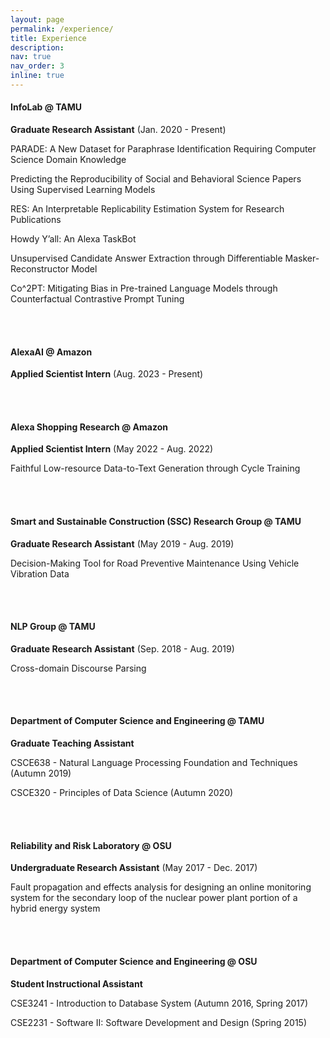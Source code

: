 ```yaml
---
layout: page
permalink: /experience/
title: Experience
description: 
nav: true
nav_order: 3
inline: true
---
```


<h4>InfoLab @ TAMU</h4>

<b>Graduate Research Assistant</b> (Jan. 2020 - Present)

PARADE: A New Dataset for Paraphrase Identification Requiring Computer Science Domain Knowledge

Predicting the Reproducibility of Social and Behavioral Science Papers Using Supervised Learning Models

RES: An Interpretable Replicability Estimation System for Research Publications

Howdy Y’all: An Alexa TaskBot

Unsupervised Candidate Answer Extraction through Differentiable Masker-Reconstructor Model

Co^2PT: Mitigating Bias in Pre-trained Language Models through Counterfactual Contrastive Prompt Tuning


<br />
<br />

<h4>AlexaAI @ Amazon</h4>

<b>Applied Scientist Intern</b> (Aug. 2023 - Present)



<br />
<br />

<h4>Alexa Shopping Research @ Amazon</h4>

<b>Applied Scientist Intern</b> (May 2022 - Aug. 2022)

Faithful Low-resource Data-to-Text Generation through Cycle Training

<br />
<br />

<h4>Smart and Sustainable Construction (SSC) Research Group @ TAMU</h4>

<b>Graduate Research Assistant</b> (May 2019 - Aug. 2019)

Decision-Making Tool for Road Preventive Maintenance Using Vehicle Vibration Data

<br />
<br />

<h4>NLP Group @ TAMU</h4>

<b>Graduate Research Assistant</b> (Sep. 2018 - Aug. 2019)

Cross-domain Discourse Parsing

<br />
<br />

<h4>Department of Computer Science and Engineering @ TAMU</h4>

<b>Graduate Teaching Assistant</b>

CSCE638 - Natural Language Processing Foundation and Techniques (Autumn 2019) 

CSCE320 - Principles of Data Science (Autumn 2020) 

<br />
<br />

<h4>Reliability and Risk Laboratory @ OSU </h4>

<b>Undergraduate Research Assistant</b> (May 2017 - Dec. 2017)

Fault propagation and effects analysis for designing an online monitoring system for the secondary loop of the nuclear power plant portion of a hybrid energy system

<br />
<br />

<h4>Department of Computer Science and Engineering @ OSU</h4> 

<b>Student Instructional Assistant</b>

CSE3241 - Introduction to Database System (Autumn 2016, Spring 2017) 

CSE2231 - Software II: Software Development and Design (Spring 2015) 
